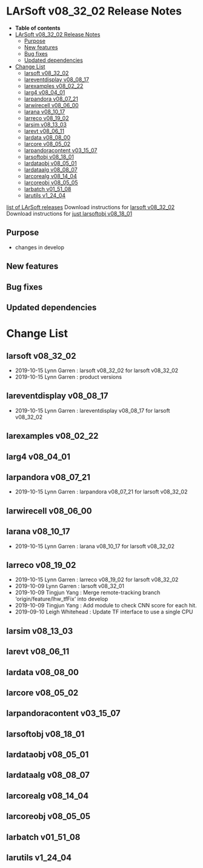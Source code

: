 LArSoft v08\_32\_02 Release Notes
======================================================================

-   **Table of contents**
-   [LArSoft v08\_32\_02 Release Notes](#LArSoft-v08_32_02-Release-Notes)
    -   [Purpose](#Purpose)
    -   [New features](#New-features)
    -   [Bug fixes](#Bug-fixes)
    -   [Updated dependencies](#Updated-dependencies)
-   [Change List](#Change-List)
    -   [larsoft v08\_32\_02](#larsoft-v08_32_02)
    -   [lareventdisplay v08\_08\_17](#lareventdisplay-v08_08_17)
    -   [larexamples v08\_02\_22](#larexamples-v08_02_22)
    -   [larg4 v08\_04\_01](#larg4-v08_04_01)
    -   [larpandora v08\_07\_21](#larpandora-v08_07_21)
    -   [larwirecell v08\_06\_00](#larwirecell-v08_06_00)
    -   [larana v08\_10\_17](#larana-v08_10_17)
    -   [larreco v08\_19\_02](#larreco-v08_19_02)
    -   [larsim v08\_13\_03](#larsim-v08_13_03)
    -   [larevt v08\_06\_11](#larevt-v08_06_11)
    -   [lardata v08\_08\_00](#lardata-v08_08_00)
    -   [larcore v08\_05\_02](#larcore-v08_05_02)
    -   [larpandoracontent v03\_15\_07](#larpandoracontent-v03_15_07)
    -   [larsoftobj v08\_18\_01](#larsoftobj-v08_18_01)
    -   [lardataobj v08\_05\_01](#lardataobj-v08_05_01)
    -   [lardataalg v08\_08\_07](#lardataalg-v08_08_07)
    -   [larcorealg v08\_14\_04](#larcorealg-v08_14_04)
    -   [larcoreobj v08\_05\_05](#larcoreobj-v08_05_05)
    -   [larbatch v01\_51\_08](#larbatch-v01_51_08)
    -   [larutils v1\_24\_04](#larutils-v1_24_04)

[list of LArSoft releases](LArSoft_release_list)
Download instructions for [larsoft v08\_32\_02](http://scisoft.fnal.gov/scisoft/bundles/larsoft/v08_32_02/larsoft-v08_32_02.html)
Download instructions for [just larsoftobj v08\_18\_01](http://scisoft.fnal.gov/scisoft/bundles/larsoftobj/v08_18_01/larsoftobj-v08_18_01.html)

Purpose
--------------------

-   changes in develop

New features
------------------------------

Bug fixes
------------------------

Updated dependencies
----------------------------------------------

Change List
============================

larsoft v08\_32\_02
------------------------------------------

-   2019-10-15 Lynn Garren : larsoft v08\_32\_02 for larsoft v08\_32\_02
-   2019-10-15 Lynn Garren : product versions

lareventdisplay v08\_08\_17
----------------------------------------------------------

-   2019-10-15 Lynn Garren : lareventdisplay v08\_08\_17 for larsoft v08\_32\_02

larexamples v08\_02\_22
--------------------------------------------------

larg4 v08\_04\_01
--------------------------------------

larpandora v08\_07\_21
------------------------------------------------

-   2019-10-15 Lynn Garren : larpandora v08\_07\_21 for larsoft v08\_32\_02

larwirecell v08\_06\_00
--------------------------------------------------

larana v08\_10\_17
----------------------------------------

-   2019-10-15 Lynn Garren : larana v08\_10\_17 for larsoft v08\_32\_02

larreco v08\_19\_02
------------------------------------------

-   2019-10-15 Lynn Garren : larreco v08\_19\_02 for larsoft v08\_32\_02
-   2019-10-09 Lynn Garren : larsoft v08\_32\_01
-   2019-10-09 Tingjun Yang : Merge remote-tracking branch ‘origin/feature/lhw\_tfFix’ into develop
-   2019-10-09 Tingjun Yang : Add module to check CNN score for each hit.
-   2019-09-10 Leigh Whitehead : Update TF interface to use a single CPU

larsim v08\_13\_03
----------------------------------------

larevt v08\_06\_11
----------------------------------------

lardata v08\_08\_00
------------------------------------------

larcore v08\_05\_02
------------------------------------------

larpandoracontent v03\_15\_07
--------------------------------------------------------------

larsoftobj v08\_18\_01
------------------------------------------------

lardataobj v08\_05\_01
------------------------------------------------

lardataalg v08\_08\_07
------------------------------------------------

larcorealg v08\_14\_04
------------------------------------------------

larcoreobj v08\_05\_05
------------------------------------------------

larbatch v01\_51\_08
--------------------------------------------

larutils v1\_24\_04
------------------------------------------

